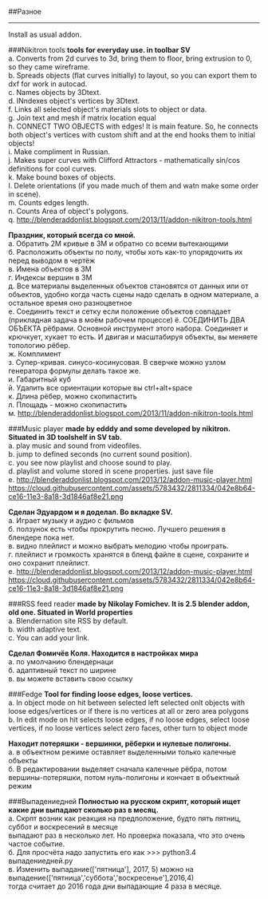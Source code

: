 ##Разное
______________

 Install as usual addon.

###Nikitron tools
  __tools for everyday use. in toolbar SV__    
    a. Converts from 2d curves to 3d, bring them to floor, bring extrusion to 0, so they came wireframe.    
    b. Spreads objects (flat curves initially) to layout, so you can export them to dxf for work in autocad.    
    c. Names objects by 3Dtext.    
    d. INndexes object's vertices by 3Dtext.   
    f. Links all selected object's materials slots to object or data.   
    g. Join text and mesh if matrix location equal    
    h. CONNECT TWO OBJECTS with edges! It is main feature. So, he connects both object's vertices with custom shift and at the end hooks them to initial objects!    
    i. Make compliment in Russian.    
    j. Makes super curves with Clifford Attractors - mathematically sin/cos definitions for cool curves.  
    k. Make bound boxes of objects.      
    l. Delete orientations (if you made much of them and watn make some order in scene).    
    m. Counts edges length.    
    n. Counts Area of object's polygons.    
    q. http://blenderaddonlist.blogspot.com/2013/11/addon-nikitron-tools.html    
    
  __Праздник, который всегда со мной.__    
    а. Обратить 2М кривые в 3М и обратно со всеми вытекающими     
    б. Расположить объекты по полу, чтобы хоть как-то упорядочить их перед выводом в чертёж     
    в. Имена объектов в 3М   
    г. Индексы вершин в 3М      
    д. Все материалы выделенных объектов становятся от данных или от объектов, удобно когда часть сцены надо сделать в одном материале, а остальное время оно разноцветное    
    е. Соединить текст и сетку если положение объектов совпадает (прикладная задача в моём рабочем процессе)
    ё. СОЕДИНИТЬ ДВА ОБЪЕКТА рёбрами. Основной инструмент этого набора. Соединяет и крючкует, хукает то есть. И двигая и масштабируя объекты, вы меняете топологию рёбер.     
    ж. Комплимент   
    з. Супер-кривая. синусо-косинусовая. В сверчке можно узлом генератора формулы делать такое же.  
    и. Габаритный куб   
    й. Удалить все ориентации которые вы ctrl+alt+space   
    к. Длина рёбер, можно скопипастить   
    л. Площадь - можно скопипастить    
    м. http://blenderaddonlist.blogspot.com/2013/11/addon-nikitron-tools.html    

###Music player 
  __made by edddy and some developed by nikitron. Situated in 3D toolshelf in SV tab.__    
    a. play music and sound from videofiles.    
    b. jump to defined seconds (no current sound position).    
    c. you see now playlist and choose sound to play.    
    d. playlist and volume stored in scene properties. just save file  
    e. http://blenderaddonlist.blogspot.com/2013/12/addon-music-player.html    
    https://cloud.githubusercontent.com/assets/5783432/2811334/042e8b64-ce16-11e3-8a18-3d1846af8e21.png    
    
  __Сделан Эдуардом и я доделал. Во вкладке SV.__    
    а. Играет музыку и аудио с фильмов   
    б. ползунок есть чтобы прокрутить песню. Лучшего решения в блендере пока нет.    
    в. видно плейлист и можно выбрать мелодию чтобы проиграть.    
    г. плейлист и громкость хранятся в бленд файле в сцене, сохраните и оно сохранит плейлист.    
    e. http://blenderaddonlist.blogspot.com/2013/12/addon-music-player.html    
    https://cloud.githubusercontent.com/assets/5783432/2811334/042e8b64-ce16-11e3-8a18-3d1846af8e21.png    

###RSS feed reader 
  __made by Nikolay Fomichev. It is 2.5 blender addon, old one. Situated in World properties__    
    a. Blendernation site RSS by default.     
    b. width adaptive text.    
    c. You can add your link.    
    
  __Сделал Фомичёв Коля. Находится в настройках мира__    
    а. по умолчанию блендернаци    
    б. адаптивный текст по ширине     
    в. вы можете вставить свою ссылку     

###Fedge
  __Tool for finding loose edges, loose vertices.__     
    a. In object mode on hit between selected left selected onlt objects with loose edges/vertices or if there is no vertices at all or zero area polygons    
    b. In edit mode on hit selects loose edges, if no loose edges, select loose vertices, if no loose vertices select zero faces, other turn to object mode    
    
  __Находит потеряшки - вершинки, рёберки и нулевые полигоны.__     
    а. в объектном режиме оставляет выделенными только калечные объекты    
    б. В редактировании выделяет сначала калечные рёбра, потом вершины-потеряшки, потом нуль-полигоны и кончает в объектный режим    

###Выпадениедней
  __Полностью на русском скрипт, который ищет какие дни выпадают сколько раз в месяц.__     
    а. Скрпт возник как реакция на предположение, будто пять пятниц, суббот и воскресений в месяце     
        выпадают раз в несколько лет. Но проверка показала, что это очень частое событие.    
    б. Для просчёта надо запустить его как >>> python3.4 выпадениедней.py    
    в. Изменить выпадание(['пятница'], 2017, 5) можно на выпадение(['пятница','суббота','воскресенье'],2016,4)    
        тогда считает до 2016 года дни выпадающие 4 раза в месяце.    

